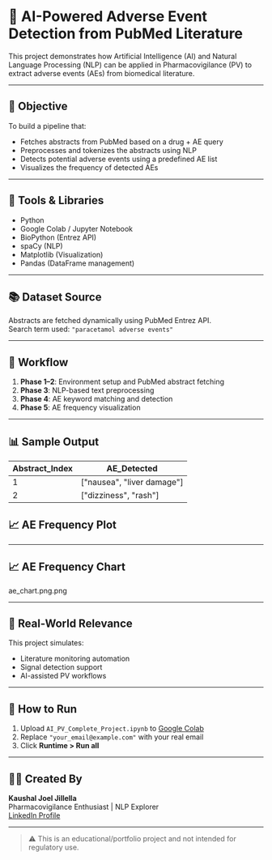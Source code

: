 # 🤖 AI-Powered Adverse Event Detection from PubMed Literature

This project demonstrates how Artificial Intelligence (AI) and Natural Language Processing (NLP) can be applied in Pharmacovigilance (PV) to extract adverse events (AEs) from biomedical literature.

---

## 📌 Objective

To build a pipeline that:
- Fetches abstracts from PubMed based on a drug + AE query
- Preprocesses and tokenizes the abstracts using NLP
- Detects potential adverse events using a predefined AE list
- Visualizes the frequency of detected AEs

---

## 🔧 Tools & Libraries

- Python
- Google Colab / Jupyter Notebook
- BioPython (Entrez API)
- spaCy (NLP)
- Matplotlib (Visualization)
- Pandas (DataFrame management)

---

## 📚 Dataset Source

Abstracts are fetched dynamically using PubMed Entrez API.  
Search term used: `"paracetamol adverse events"`

---

## 🚀 Workflow

1. **Phase 1–2**: Environment setup and PubMed abstract fetching
2. **Phase 3**: NLP-based text preprocessing
3. **Phase 4**: AE keyword matching and detection
4. **Phase 5**: AE frequency visualization

---

## 📊 Sample Output

| Abstract_Index | AE_Detected               |
|----------------|---------------------------|
| 1              | ["nausea", "liver damage"] |
| 2              | ["dizziness", "rash"]     |

## 📈 AE Frequency Plot

----


## 📈 AE Frequency Chart

ae_chart.png.png

---

## 🔬 Real-World Relevance

This project simulates:
- Literature monitoring automation
- Signal detection support
- AI-assisted PV workflows

---

## 🧪 How to Run

1. Upload `AI_PV_Complete_Project.ipynb` to [Google Colab](https://colab.research.google.com)
2. Replace `"your_email@example.com"` with your real email
3. Click **Runtime > Run all**

---

## 👨‍⚕️ Created By

**Kaushal Joel Jillella**  
Pharmacovigilance Enthusiast | NLP Explorer  
[LinkedIn Profile](https://linkedin.com/in/koushal-joel-jillella-b29689338)

---

> ⚠️ This is an educational/portfolio project and not intended for regulatory use.
